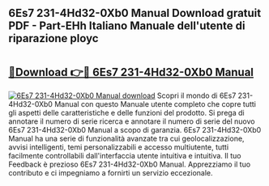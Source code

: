 ## 6Es7 231-4Hd32-0Xb0 Manual Download gratuit PDF - Part-EHh Italiano Manuale dell'utente di riparazione ployc

# <h2><a href="http://dfe2rpo.blite.top/?on=6Es7+231-4Hd32-0Xb0+Manual">🔗Download 👉🔴 6Es7 231-4Hd32-0Xb0 Manual</a></h2>

[![6Es7 231-4Hd32-0Xb0 Manual download](https://i.imgur.com/lujVjoI.png)](http://dfe2rpo.blite.top/?on=6Es7+231-4Hd32-0Xb0+Manual)
Scopri il mondo di 6Es7 231-4Hd32-0Xb0 Manual con questo Manuale utente completo che copre tutti gli aspetti delle caratteristiche e delle funzioni del prodotto. Si prega di annotare il numero di serie ricerca e annotare il numero di serie del nuovo 6Es7 231-4Hd32-0Xb0 Manual a scopo di garanzia. 6Es7 231-4Hd32-0Xb0 Manual ha una serie di funzionalità avanzate tra cui geolocalizzazione, avvisi intelligenti, temi personalizzabili e accesso multiutente, tutti facilmente controllabili dall'interfaccia utente intuitiva e intuitiva. Il tuo Feedback è prezioso 6Es7 231-4Hd32-0Xb0 Manual. Apprezziamo il tuo contributo e ci impegniamo a fornirti un servizio eccezionale.
